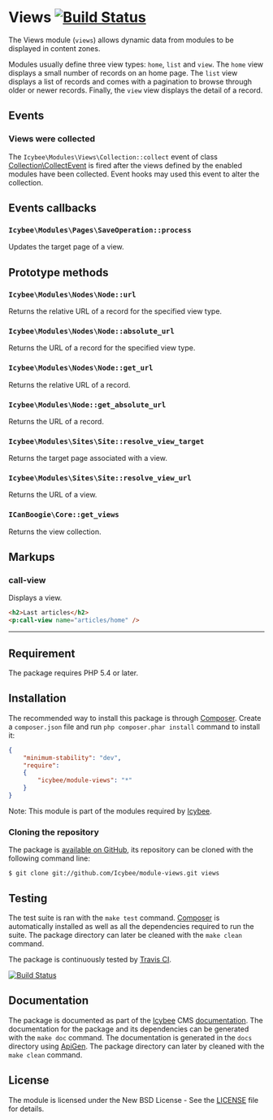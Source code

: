 # Views [![Build Status](https://travis-ci.org/Icybee/module-views.svg?branch=2.1)](https://travis-ci.org/Icybee/module-views)

The Views module (`views`) allows dynamic data from modules to be displayed in content zones.

Modules usually define three view types: `home`, `list` and `view`. The `home` view displays a
small number of records on an home page. The `list` view displays a list of records and comes with
a pagination to browse through older or newer records. Finally, the `view` view displays the
detail of a record.





## Events





### Views were collected

The `Icybee\Modules\Views\Collection::collect` event of class [Collection\CollectEvent][] is fired
after the views defined by the enabled modules have been collected. Event hooks may used this event
to alter the collection.





## Events callbacks





### `Icybee\Modules\Pages\SaveOperation::process`

Updates the target page of a view.





## Prototype methods





### `Icybee\Modules\Nodes\Node::url`

Returns the relative URL of a record for the specified view type.





### `Icybee\Modules\Nodes\Node::absolute_url`

Returns the URL of a record for the specified view type.





### `Icybee\Modules\Nodes\Node::get_url`

Returns the relative URL of a record.





### `Icybee\Modules\Node::get_absolute_url`

Returns the URL of a record.





### `Icybee\Modules\Sites\Site::resolve_view_target`

Returns the target page associated with a view.





### `Icybee\Modules\Sites\Site::resolve_view_url`

Returns the URL of a view.





### `ICanBoogie\Core::get_views`

Returns the view collection.





## Markups

### call-view

Displays a view.

```html
<h2>Last articles</h2>
<p:call-view name="articles/home" />
```





----------




## Requirement

The package requires PHP 5.4 or later.





## Installation

The recommended way to install this package is through [Composer](http://getcomposer.org/).
Create a `composer.json` file and run `php composer.phar install` command to install it:

```json
{
	"minimum-stability": "dev",
	"require":
	{
		"icybee/module-views": "*"
	}
}
```

Note: This module is part of the modules required by [Icybee](http://icybee.org).





### Cloning the repository

The package is [available on GitHub](https://github.com/Icybee/module-views), its repository can be
cloned with the following command line:

	$ git clone git://github.com/Icybee/module-views.git views





## Testing

The test suite is ran with the `make test` command. [Composer](http://getcomposer.org/) is
automatically installed as well as all the dependencies required to run the suite. The package
directory can later be cleaned with the `make clean` command.

The package is continuously tested by [Travis CI](http://about.travis-ci.org/).

[![Build Status](https://travis-ci.org/Icybee/module-views.svg?branch=2.1)](https://travis-ci.org/Icybee/module-views)





## Documentation

The package is documented as part of the [Icybee](http://icybee.org/) CMS
[documentation](http://icybee.org/docs/). The documentation for the package and its
dependencies can be generated with the `make doc` command. The documentation is generated in
the `docs` directory using [ApiGen](http://apigen.org/). The package directory can later by
cleaned with the `make clean` command.





## License

The module is licensed under the New BSD License - See the [LICENSE](LICENSE) file for details.





[Collection\CollectEvent]: http://icybee.org/docs/class-Icybee.Modules.Views.Collection.CollectEvent.html